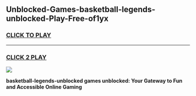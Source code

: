 
## Unblocked-Games-basketball-legends-unblocked-Play-Free-of1yx
<h3>
<a href="https://premium76.site?title=basketball-legends-unblocked&ref=17A">CLICK TO PLAY</a></h3>
<hr>

<h3>
<a href="https://premium76.site?title=basketball-legends-unblocked&ref=17A">CLICK 2 PLAY</a>
  
</h3>

<a href="https://premium76.site?title=basketball-legends-unblocked&ref=17A"><img src="https://clearcache.store/games.png"></a>


**basketball-legends-unblocked games unblocked: Your Gateway to Fun and Accessible Online Gaming**
